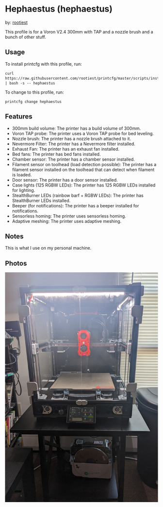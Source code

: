 <!--
 Copyright (C) 2023 Chris Laprade (chris@rootiest.com)

 This file is part of Hephaestus.

 Hephaestus is free software: you can redistribute it and/or modify
 it under the terms of the GNU General Public License as published by
 the Free Software Foundation, either version 3 of the License, or
 (at your option) any later version.

 Hephaestus is distributed in the hope that it will be useful,
 but WITHOUT ANY WARRANTY; without even the implied warranty of
 MERCHANTABILITY or FITNESS FOR A PARTICULAR PURPOSE.  See the
 GNU General Public License for more details.

 You should have received a copy of the GNU General Public License
 along with Hephaestus.  If not, see <http://www.gnu.org/licenses/>.
-->

# Hephaestus (hephaestus)

by: [rootiest](https://github.com/rootiest)

This profile is for a Voron V2.4 300mm with TAP and a nozzle brush and a bunch of other stuff.

## Usage

To install printcfg with this profile, run:

    curl https://raw.githubusercontent.com/rootiest/printcfg/master/scripts/install.sh | bash -s -- hephaestus

To change to this profile, run:

    printcfg change hephaestus

## Features

- 300mm build volume: The printer has a build volume of 300mm.
- Voron TAP probe: The printer uses a Voron TAP probe for bed leveling.
- Nozzle brush: The printer has a nozzle brush attached to it.
- Nevermore Filter: The printer has a Nevermore filter installed.
- Exhaust Fan: The printer has an exhaust fan installed.
- Bed fans: The printer has bed fans installed.
- Chamber sensor: The printer has a chamber sensor installed.
- Filament sensor on toolhead (load detection possible): The printer has a filament sensor installed on the toolhead that can detect when filament is loaded.
- Door sensor: The printer has a door sensor installed.
- Case lights (125 RGBW LEDs): The printer has 125 RGBW LEDs installed for lighting.
- StealthBurner LEDs (rainbow barf + RGBW LEDs): The printer has StealthBurner LEDs installed.
- Beeper (for notifications): The printer has a beeper installed for notifications.
- Sensorless homing: The printer uses sensorless homing.
- Adaptive meshing: The printer uses adaptive meshing.

## Notes

This is what I use on my personal machine.

## Photos

![hephaestus](images/hephaestus.jpg)
